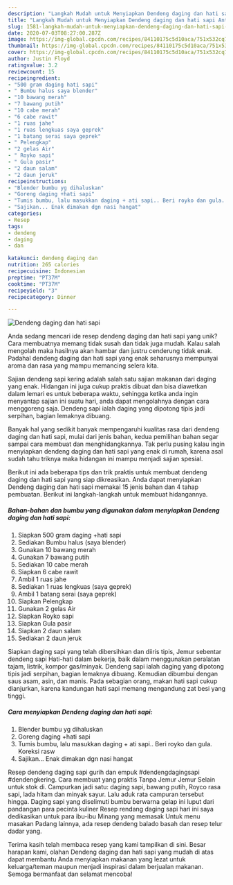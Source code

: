 ```yaml
---
description: "Langkah Mudah untuk Menyiapkan Dendeng daging dan hati sapi Anti Gagal"
title: "Langkah Mudah untuk Menyiapkan Dendeng daging dan hati sapi Anti Gagal"
slug: 1581-langkah-mudah-untuk-menyiapkan-dendeng-daging-dan-hati-sapi-anti-gagal
date: 2020-07-03T08:27:00.287Z
image: https://img-global.cpcdn.com/recipes/84110175c5d10aca/751x532cq70/dendeng-daging-dan-hati-sapi-foto-resep-utama.jpg
thumbnail: https://img-global.cpcdn.com/recipes/84110175c5d10aca/751x532cq70/dendeng-daging-dan-hati-sapi-foto-resep-utama.jpg
cover: https://img-global.cpcdn.com/recipes/84110175c5d10aca/751x532cq70/dendeng-daging-dan-hati-sapi-foto-resep-utama.jpg
author: Justin Floyd
ratingvalue: 3.2
reviewcount: 15
recipeingredient:
- "500 gram daging hati sapi"
- " Bumbu halus saya blender"
- "10 bawang merah"
- "7 bawang putih"
- "10 cabe merah"
- "6 cabe rawit"
- "1 ruas jahe"
- "1 ruas lengkuas saya geprek"
- "1 batang serai saya geprek"
- " Pelengkap"
- "2 gelas Air"
- " Royko sapi"
- " Gula pasir"
- "2 daun salam"
- "2 daun jeruk"
recipeinstructions:
- "Blender bumbu yg dihaluskan"
- "Goreng daging +hati sapi"
- "Tumis bumbu, lalu masukkan daging + ati sapi.. Beri royko dan gula. Koreksi rasw"
- "Sajikan... Enak dimakan dgn nasi hangat"
categories:
- Resep
tags:
- dendeng
- daging
- dan

katakunci: dendeng daging dan 
nutrition: 265 calories
recipecuisine: Indonesian
preptime: "PT37M"
cooktime: "PT37M"
recipeyield: "3"
recipecategory: Dinner

---
```



![Dendeng daging dan hati sapi](https://img-global.cpcdn.com/recipes/84110175c5d10aca/751x532cq70/dendeng-daging-dan-hati-sapi-foto-resep-utama.jpg)

Anda sedang mencari ide resep dendeng daging dan hati sapi yang unik? Cara membuatnya memang tidak susah dan tidak juga mudah. Kalau salah mengolah maka hasilnya akan hambar dan justru cenderung tidak enak. Padahal dendeng daging dan hati sapi yang enak seharusnya mempunyai aroma dan rasa yang mampu memancing selera kita.

Sajian dendeng sapi kering adalah salah satu sajian makanan dari daging yang enak. Hidangan ini juga cukup praktis dibuat dan bisa diawetkan dalam lemari es untuk beberapa waktu, sehingga ketika anda ingin menyantap sajian ini suatu hari, anda dapat mengolahnya dengan cara menggoreng saja. Dendeng sapi ialah daging yang dipotong tipis jadi serpihan, bagian lemaknya dibuang.

Banyak hal yang sedikit banyak mempengaruhi kualitas rasa dari dendeng daging dan hati sapi, mulai dari jenis bahan, kedua pemilihan bahan segar sampai cara membuat dan menghidangkannya. Tak perlu pusing kalau ingin menyiapkan dendeng daging dan hati sapi yang enak di rumah, karena asal sudah tahu triknya maka hidangan ini mampu menjadi sajian spesial.


Berikut ini ada beberapa tips dan trik praktis untuk membuat dendeng daging dan hati sapi yang siap dikreasikan. Anda dapat menyiapkan Dendeng daging dan hati sapi memakai 15 jenis bahan dan 4 tahap pembuatan. Berikut ini langkah-langkah untuk membuat hidangannya.

<!--inarticleads1-->

##### Bahan-bahan dan bumbu yang digunakan dalam menyiapkan Dendeng daging dan hati sapi:

1. Siapkan 500 gram daging +hati sapi
1. Sediakan  Bumbu halus (saya blender)
1. Gunakan 10 bawang merah
1. Gunakan 7 bawang putih
1. Sediakan 10 cabe merah
1. Siapkan 6 cabe rawit
1. Ambil 1 ruas jahe
1. Sediakan 1 ruas lengkuas (saya geprek)
1. Ambil 1 batang serai (saya geprek)
1. Siapkan  Pelengkap
1. Gunakan 2 gelas Air
1. Siapkan  Royko sapi
1. Siapkan  Gula pasir
1. Siapkan 2 daun salam
1. Sediakan 2 daun jeruk


Siapkan daging sapi yang telah dibersihkan dan diiris tipis, Jemur sebentar dendeng sapi Hati-hati dalam bekerja, baik dalam menggunakan peralatan tajam, listrik, kompor gas/minyak. Dendeng sapi ialah daging yang dipotong tipis jadi serpihan, bagian lemaknya dibuang. Kemudian dibumbui dengan saus asam, asin, dan manis. Pada sebagian orang, makan hati sapi cukup dianjurkan, karena kandungan hati sapi memang mengandung zat besi yang tinggi. 

<!--inarticleads2-->

##### Cara menyiapkan Dendeng daging dan hati sapi:

1. Blender bumbu yg dihaluskan
1. Goreng daging +hati sapi
1. Tumis bumbu, lalu masukkan daging + ati sapi.. Beri royko dan gula. Koreksi rasw
1. Sajikan... Enak dimakan dgn nasi hangat


Resep dendeng daging sapi gurih dan empuk #dendengdagingsapi #dendengkering. Cara membuat yang praktis Tanpa Jemur Jemur Selain untuk stok di. Campurkan jadi satu: daging sapi, bawang putih, Royco rasa sapi, lada hitam dan minyak sayur. Lalu aduk rata campuran tersebut hingga. Daging sapi yang diselimuti bumbu berwarna gelap ini luput dari pandangan para pecinta kuliner Resep rendang daging sapi hari ini saya dedikasikan untuk para ibu-ibu Minang yang memasak Untuk menu masakan Padang lainnya, ada resep dendeng balado basah dan resep telur dadar yang. 

Terima kasih telah membaca resep yang kami tampilkan di sini. Besar harapan kami, olahan Dendeng daging dan hati sapi yang mudah di atas dapat membantu Anda menyiapkan makanan yang lezat untuk keluarga/teman maupun menjadi inspirasi dalam berjualan makanan. Semoga bermanfaat dan selamat mencoba!
